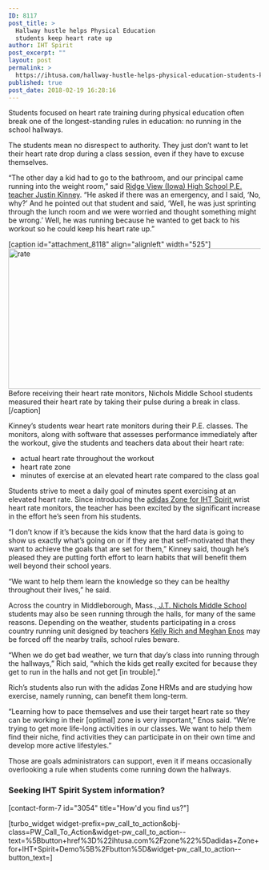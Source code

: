 ```yaml
---
ID: 8117
post_title: >
  Hallway hustle helps Physical Education
  students keep heart rate up
author: IHT Spirit
post_excerpt: ""
layout: post
permalink: >
  https://ihtusa.com/hallway-hustle-helps-physical-education-students-keep-heart-rate/
published: true
post_date: 2018-02-19 16:28:16
---
```

<span style="font-weight: 400;">Students focused on heart rate training during physical education often break one of the longest-standing rules in education: no running in the school hallways.</span>

<span style="font-weight: 400;">The students mean no disrespect to authority. They just don’t want to let their heart rate drop during a class session, even if they have to excuse themselves.</span>

<span style="font-weight: 400;">“The other day a kid had to go to the bathroom, and our principal came running into the weight room,” said </span><a href="https://ihtusa.com/students-motivated-by-heart-rate-monitor-technology-during-pe/"><span style="font-weight: 400;">Ridge View (Iowa) High School P.E. teacher Justin Kinney</span></a><span style="font-weight: 400;">. “He asked if there was an emergency, and I said, ‘No, why?’ And he pointed out that student and said, ‘Well, he was just sprinting through the lunch room and we were worried and thought something might be wrong.’ Well, he was running because he wanted to get back to his workout so he could keep his heart rate up.”</span><!--more-->

[caption id="attachment_8118" align="alignleft" width="525"]<a href="https://ihtusa.com/wp-content/uploads/2018/02/runningstudentsHR.jpg"><img class="wp-image-8118" src="https://ihtusa.com/wp-content/uploads/2018/02/runningstudentsHR-300x161.jpg" alt="rate" width="525" height="281" /></a> Before receiving their heart rate monitors, Nichols Middle School students measured their heart rate by taking their pulse during a break in class.[/caption]

<span style="font-weight: 400;">Kinney’s students wear heart rate monitors during their P.E. classes. The monitors, along with software that assesses performance immediately after the workout, give the students and teachers data about their heart rate:</span>
<ul>
 	<li style="font-weight: 400;"><span style="font-weight: 400;">actual heart rate throughout the workout</span></li>
 	<li style="font-weight: 400;"><span style="font-weight: 400;">heart rate zone</span></li>
 	<li style="font-weight: 400;"><span style="font-weight: 400;">minutes of exercise at an elevated heart rate compared to the class goal</span></li>
</ul>
<span style="font-weight: 400;">Students strive to meet a daily goal of minutes spent exercising at an elevated heart rate. Since introducing the </span><a href="https://ihtusa.com/zone/"><span style="font-weight: 400;">adidas Zone for IHT Spirit </span></a><span style="font-weight: 400;">wrist heart rate monitors, the teacher has been excited by the significant increase in the effort he’s seen from his students.</span>

<span style="font-weight: 400;">“I don’t know if it’s because the kids know that the hard data is going to show us exactly what’s going on or if they are that self-motivated that they want to achieve the goals that are set for them,” Kinney said, though he’s pleased they are putting forth effort to learn habits that will benefit them well beyond their school years.</span>

<span style="font-weight: 400;">“We want to help them learn the knowledge so they can be healthy throughout their lives,” he said.</span>

<span style="font-weight: 400;">Across the country in Middleborough, Mass.,</span><a href="https://www.middleboro.k12.ma.us/domain/368"><span style="font-weight: 400;"> J.T. Nichols Middle School</span></a><span style="font-weight: 400;"> students may also be seen running through the halls, for many of the same reasons. Depending on the weather, students participating in a cross country running unit designed by teachers </span><a href="https://ihtusa.com/superstar-p-e-lesson-helps-students-develop-skill-passion-for-running/"><span style="font-weight: 400;">Kelly Rich and Meghan Enos</span></a><span style="font-weight: 400;"> may be forced off the nearby trails, school rules beware.</span>

<span style="font-weight: 400;">“When we do get bad weather, we turn that day’s class into running through the hallways,” Rich said, “which the kids get really excited for because they get to run in the halls and not get [in trouble].”</span>

<span style="font-weight: 400;">Rich’s students also run with the adidas Zone HRMs and are studying how exercise, namely running, can benefit them long-term.</span>

<span style="font-weight: 400;">“Learning how to pace themselves and use their target heart rate so they can be working in their [optimal] zone is very important,” Enos said. “We’re trying to get more life-long activities in our classes. We want to help them find their niche, find activities they can participate in on their own time and develop more active lifestyles.”</span>

<span style="font-weight: 400;">Those are goals administrators can support, even it if means occasionally overlooking a rule when students come running down the hallways.</span>
<h3 class="article-newsletter-signup">Seeking IHT Spirit System information?</h3>
<p class="article-newsletter-signup">[contact-form-7 id="3054" title="How'd you find us?"]</p>
[turbo_widget widget-prefix=pw_call_to_action&obj-class=PW_Call_To_Action&widget-pw_call_to_action--text=%5Bbutton+href%3D%22ihtusa.com%2Fzone%22%5Dadidas+Zone+for+IHT+Spirit+Demo%5B%2Fbutton%5D&widget-pw_call_to_action--button_text=]